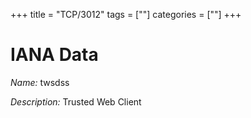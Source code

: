 +++
title = "TCP/3012"
tags = [""]
categories = [""]
+++

# IANA Data

_Name:_ twsdss

_Description:_ Trusted Web Client

